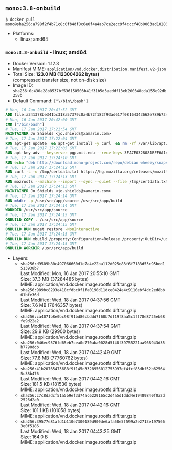 ## `mono:3.8-onbuild`

```console
$ docker pull mono@sha256:a798f2f4b71c8c0fb4df8c6e0f4a4ab7ce2ecc9f4cccf40b0063ad10203560e2
```

-	Platforms:
	-	linux; amd64

### `mono:3.8-onbuild` - linux; amd64

-	Docker Version: 1.12.3
-	Manifest MIME: `application/vnd.docker.distribution.manifest.v2+json`
-	Total Size: **123.0 MB (123004262 bytes)**  
	(compressed transfer size, not on-disk size)
-	Image ID: `sha256:0c430a28b8537bf536150503b41f31b5d3aeddf13eb200348cda155e92db258b`
-	Default Command: `["\/bin\/bash"]`

```dockerfile
# Mon, 16 Jan 2017 20:41:52 GMT
ADD file:a341378be341bc318a57379c0a4b72f182f93ad617f08164343662e789b7244b in / 
# Mon, 16 Jan 2017 20:42:00 GMT
CMD ["/bin/bash"]
# Tue, 17 Jan 2017 17:21:54 GMT
MAINTAINER Jo Shields <jo.shields@xamarin.com>
# Tue, 17 Jan 2017 17:22:04 GMT
RUN apt-get update 	&& apt-get install -y curl 	&& rm -rf /var/lib/apt/lists/*
# Tue, 17 Jan 2017 17:22:05 GMT
RUN apt-key adv --keyserver pgp.mit.edu --recv-keys 3FA7E0328081BFF6A14DA29AA6A19B38D3D831EF
# Tue, 17 Jan 2017 17:24:10 GMT
RUN echo "deb http://download.mono-project.com/repo/debian wheezy/snapshots/3.8.0 main" > /etc/apt/sources.list.d/mono-xamarin.list         && echo "deb http://download.mono-project.com/repo/debian 38-security main" >> /etc/apt/sources.list.d/mono-xamarin.list 	&& apt-get update 	&& apt-get install -y mono-devel fsharp mono-vbnc nuget 	&& rm -rf /var/lib/apt/lists/*
# Tue, 17 Jan 2017 17:24:12 GMT
RUN curl -L -o /tmp/certdata.txt https://hg.mozilla.org/releases/mozilla-release/raw-file/5d447d9abfdf/security/nss/lib/ckfw/builtins/certdata.txt
# Tue, 17 Jan 2017 17:24:13 GMT
RUN mozroots --machine --import --sync --quiet --file /tmp/certdata.txt
# Tue, 17 Jan 2017 17:24:13 GMT
MAINTAINER Jo Shields <jo.shields@xamarin.com>
# Tue, 17 Jan 2017 17:24:14 GMT
RUN mkdir -p /usr/src/app/source /usr/src/app/build
# Tue, 17 Jan 2017 17:24:14 GMT
WORKDIR /usr/src/app/source
# Tue, 17 Jan 2017 17:24:15 GMT
ONBUILD COPY . /usr/src/app/source
# Tue, 17 Jan 2017 17:24:15 GMT
ONBUILD RUN nuget restore -NonInteractive
# Tue, 17 Jan 2017 17:24:15 GMT
ONBUILD RUN xbuild /property:Configuration=Release /property:OutDir=/usr/src/app/build/
# Tue, 17 Jan 2017 17:24:15 GMT
ONBUILD WORKDIR /usr/src/app/build
```

-	Layers:
	-	`sha256:d9509b80c497066660d1e7a4e22ba112d025e83f6f7183d53c95bed1513938b7`  
		Last Modified: Mon, 16 Jan 2017 20:55:10 GMT  
		Size: 37.3 MB (37284485 bytes)  
		MIME: application/vnd.docker.image.rootfs.diff.tar.gzip
	-	`sha256:989bc8293e418cfdbc0f1fa0190d11dce0424e4c9110ebf4dc2ed8bb61bfe36d`  
		Last Modified: Wed, 18 Jan 2017 04:37:56 GMT  
		Size: 7.6 MB (7646357 bytes)  
		MIME: application/vnd.docker.image.rootfs.diff.tar.gzip
	-	`sha256:ca4071b8e0bc98f91bd86cbddd7f60b7df19f8aa5c1ff78e8725eb68fe9d22a2`  
		Last Modified: Wed, 18 Jan 2017 04:37:54 GMT  
		Size: 29.9 KB (29900 bytes)  
		MIME: application/vnd.docker.image.rootfs.diff.tar.gzip
	-	`sha256:046ec9576fd65eb7cea0d770aba0028d5f48f39755221aa968943d35b7790ddb`  
		Last Modified: Wed, 18 Jan 2017 04:42:49 GMT  
		Size: 77.8 MB (77760762 bytes)  
		MIME: application/vnd.docker.image.rootfs.diff.tar.gzip
	-	`sha256:41b20765473688f9f145d3328956012753997ef4fcf83dbf52b625645c38b476`  
		Last Modified: Wed, 18 Jan 2017 04:42:16 GMT  
		Size: 181.5 KB (181536 bytes)  
		MIME: application/vnd.docker.image.rootfs.diff.tar.gzip
	-	`sha256:c7c8dadcf51a5b9ef3d74ac6229165c2d4a5d1ddd4e19489840f0a2d2526d2a0`  
		Last Modified: Wed, 18 Jan 2017 04:42:16 GMT  
		Size: 101.1 KB (101058 bytes)  
		MIME: application/vnd.docker.image.rootfs.diff.tar.gzip
	-	`sha256:39577e81afd1b110e7300189d900de6afa58e5f599a2e2713e1975663e0f5186`  
		Last Modified: Wed, 18 Jan 2017 04:43:25 GMT  
		Size: 164.0 B  
		MIME: application/vnd.docker.image.rootfs.diff.tar.gzip
